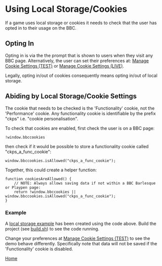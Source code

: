# Using Local Storage/Cookies

If a game uses local storage or cookies it needs to check that the user has 
opted in to their usage on the BBC.  

## Opting In 

Opting in is via the the prompt that is shown to users when they visit any BBC 
page. Alternatively, the user can set their preferences at:
[Manage Cookie Settings (TEST)] or [Manage Cookie Settings (LIVE)].

Legally, opting in/out of cookies consequently means opting in/out of local 
storage.


## Abiding by Local Storage/Cookie Settings

The cookie that needs to be checked is the 'Functionality' cookie, not the 
'Performance' cookie. Any functionality cookie is identifiable by the prefix 
"ckps" i.e. "cookie personalisation". 

To check that cookies are enabled, first check the user is on a BBC page:

````
!window.bbccookies
````

then check if it would be possible to store a functionality cookie called 
"ckps_a_func_cookie":

````
window.bbccookies.isAllowed("ckps_a_func_cookie");
````

Together, this could create a helper function: 

````
function cookiesAreAllowed() {
    // NOTE: Always allows saving data if not within a BBC Barlesque or Playpen page:
    return !window.bbccookies || window.bbccookies.isAllowed("ckps_a_func_cookie");
}
````

### Example 
A [local storage example](../src/local-storage.js) has been created using the 
code above. Build the project (see [build.sh](../build-scripts/build.sh)) to 
see the code running. 

Change your preferences at [Manage Cookie Settings (TEST)] to see the demo 
behave differently. Specifically note that data will not be saved if the 
'Functionality' cookie is disabled.


[Manage Cookie Settings (TEST)]: http://www.test.bbc.co.uk/privacy/cookies/managing/cookie-settings
[Manage Cookie Settings (LIVE)]: http://www.bbc.co.uk/privacy/cookies/managing/cookie-settings

[Home](../README.md)
